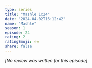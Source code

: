 ```yaml
---
type: series
title: "Mashle 1x24"
date: "2024-04-02T16:12:42"
name: "Mashle"
season: 1
episode: 24
rating: 2
ratingEmoji: ⭐️⭐️
share: false
---
```


*[No review was written for this episode]*
